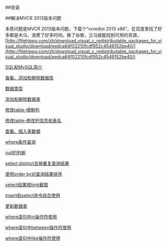 
##安装

##解决MVCR 2013版本问题

本质问题是MVCR 2013版本问题，下载个“vcredist 2013 x86”，在百度里找了好多都是木马，浪费了好多时间。换了谷歌，立马就能找到可用的资源。
[http://filehippo.com/zh/download_visual_c_redistributable_packages_for_visual_studio/download/eedca64f02210fcdf952c4549152be40/](http://filehippo.com/zh/download_visual_c_redistributable_packages_for_visual_studio/download/eedca64f02210fcdf952c4549152be40/)

[SQL和MySQL简介](course00)

[查看、添加和删除数据库](course01)

[数据类型](course02)

[添加和删除数据表](course03)

[修改table-增删列](course04)

[修改table-修改列信息和表名](course05)

[查看、插入表数据](course06)

[where条件查询](course07)

[null的判断](course08)

[select distinct去掉重复查询结果](course09)

[使用order by对查询结果排序](course10)

[select结果按limit截取](course11)

[insert和select命令组合使用](course12)

[更新数据表](course13)

[where语句中in操作符使用](course14)

[where语句中between操作符使用](course15)

[where语句中like操作符使用](course16)
